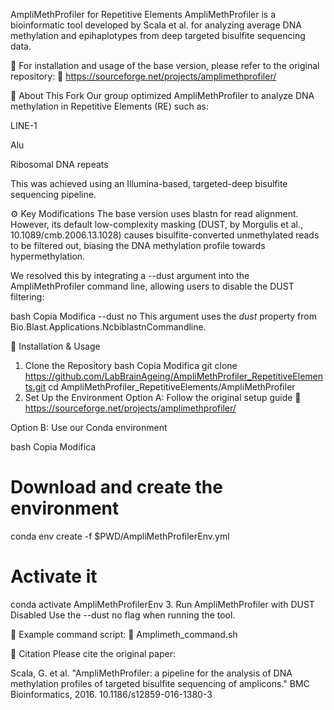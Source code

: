AmpliMethProfiler for Repetitive Elements
AmpliMethProfiler is a bioinformatic tool developed by Scala et al. for analyzing average DNA methylation and epihaplotypes from deep targeted bisulfite sequencing data.

📌 For installation and usage of the base version, please refer to the original repository:
🔗 https://sourceforge.net/projects/amplimethprofiler/

🔬 About This Fork
Our group optimized AmpliMethProfiler to analyze DNA methylation in Repetitive Elements (RE) such as:

LINE-1

Alu

Ribosomal DNA repeats

This was achieved using an Illumina-based, targeted-deep bisulfite sequencing pipeline.

⚙️ Key Modifications
The base version uses blastn for read alignment. However, its default low-complexity masking (DUST, by Morgulis et al., 10.1089/cmb.2006.13.1028) causes bisulfite-converted unmethylated reads to be filtered out, biasing the DNA methylation profile towards hypermethylation.

We resolved this by integrating a --dust argument into the AmpliMethProfiler command line, allowing users to disable the DUST filtering:

bash
Copia
Modifica
--dust no
This argument uses the _dust_ property from Bio.Blast.Applications.NcbiblastnCommandline.

🚀 Installation & Usage
1. Clone the Repository
bash
Copia
Modifica
git clone https://github.com/LabBrainAgeing/AmpliMethProfiler_RepetitiveElements.git
cd AmpliMethProfiler_RepetitiveElements/AmpliMethProfiler
2. Set Up the Environment
Option A: Follow the original setup guide
🔗 https://sourceforge.net/projects/amplimethprofiler/

Option B: Use our Conda environment

bash
Copia
Modifica
# Download and create the environment
conda env create -f $PWD/AmpliMethProfilerEnv.yml

# Activate it
conda activate AmpliMethProfilerEnv
3. Run AmpliMethProfiler with DUST Disabled
Use the --dust no flag when running the tool.

📄 Example command script:
🔗 Amplimeth_command.sh

🧠 Citation
Please cite the original paper:

Scala, G. et al. "AmpliMethProfiler: a pipeline for the analysis of DNA methylation profiles of targeted bisulfite sequencing of amplicons." BMC Bioinformatics, 2016.
10.1186/s12859-016-1380-3
